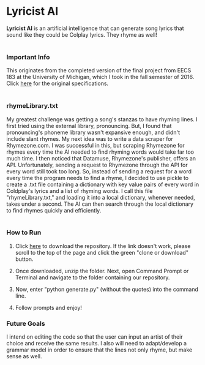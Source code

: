 # Lyricist AI

**Lyricist AI**
is an artificial intelligence that can generate song lyrics that sound
like they could be Colplay lyrics. They rhyme as well! <br><br>

### **Important Info**
  This originates from the completed version of the final project from EECS 183 at the University of Michigan, which I took in the fall   semester of 2016. Click [here](https://github.com/eecs183/creative-ai/wiki) for the original specifications. <br><br>

### **rhymeLibrary.txt**
  My greatest challenge was getting a song's stanzas to have
  rhyming lines. I first tried using the external library,
  pronouncing.
  But, I found that pronouncing's phoneme library wasn't expansive enough,
  and didn't include slant rhymes.
  My next idea was to write a data scraper for Rhymezone.com. I was successful in this,
  but scraping Rhymezone for rhymes every time the AI needed to find rhyming words
  would take far too much time. I then noticed that Datamuse, Rhymezone's publisher,
  offers an API. Unfortunately, sending a request to Rhymezone through the API
  for every word still took too long. So, instead of sending a request for a word
  every time the program needs to find a rhyme, I decided to use pickle to create a .txt file containing
  a dictionary with key value pairs of every word in Coldplay's lyrics and a list
  of rhyming words. I call this file "rhymeLibrary.txt," and loading it into a local
  dictionary, whenever needed, takes under a second. The AI can then search through
  the local dictionary to find rhymes quickly and efficiently. <br><br>

### **How to Run**

1. Click [here](https://github.com/hgorelick/Lyricist-AI/archive/master.zip) to download the repository. If the link doesn't work, please scroll to
the top of the page and click the green "clone or download" button.<br>

2. Once downloaded, unzip the folder. Next, open Command Prompt or Terminal
and navigate to the folder containing our repository.<br>

3. Now, enter "python generate.py" (without the quotes) into the command line.

4. Follow prompts and enjoy!

### **Future Goals**
I intend on editing the code so that the user can input an artist of their choice and receive the same results. I also will need to adapt/develop a grammar model in order to ensure that the lines not only rhyme, but make sense as well.


